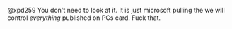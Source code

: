 @xpd259 You don't need to look at it. It is just microsoft pulling the we will control *everything* published on PCs card. Fuck that.